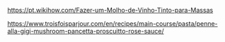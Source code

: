 https://pt.wikihow.com/Fazer-um-Molho-de-Vinho-Tinto-para-Massas

https://www.troisfoisparjour.com/en/recipes/main-course/pasta/penne-alla-gigi-mushroom-pancetta-proscuitto-rose-sauce/

